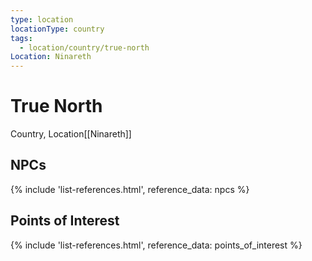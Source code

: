 ```yaml
---
type: location
locationType: country
tags:
  - location/country/true-north
Location: Ninareth
---
```


# True North
Country, <span class="dataview inline-field"><span class="inline-field-key">Location</span><span class="inline-field-value">[[Ninareth]]</span></span>



## NPCs

{% include 'list-references.html', reference_data: npcs %}

## Points of Interest

{% include 'list-references.html', reference_data: points_of_interest %}

